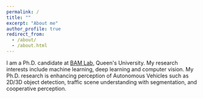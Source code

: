 ```yaml
---
permalink: /
title: ""
excerpt: "About me"
author_profile: true
redirect_from: 
  - /about/
  - /about.html
---
```


I am a Ph.D. candidate at [BAM Lab](https://research.cs.queensu.ca/home/farhana/bam-lab/), Queen's University. My research interests include machine learning, deep learning and computer vision. My Ph.D. research is enhancing perception of Autonomous Vehicles such as 2D/3D object detection, traffic scene understanding with segmentation, and cooperative perception.
